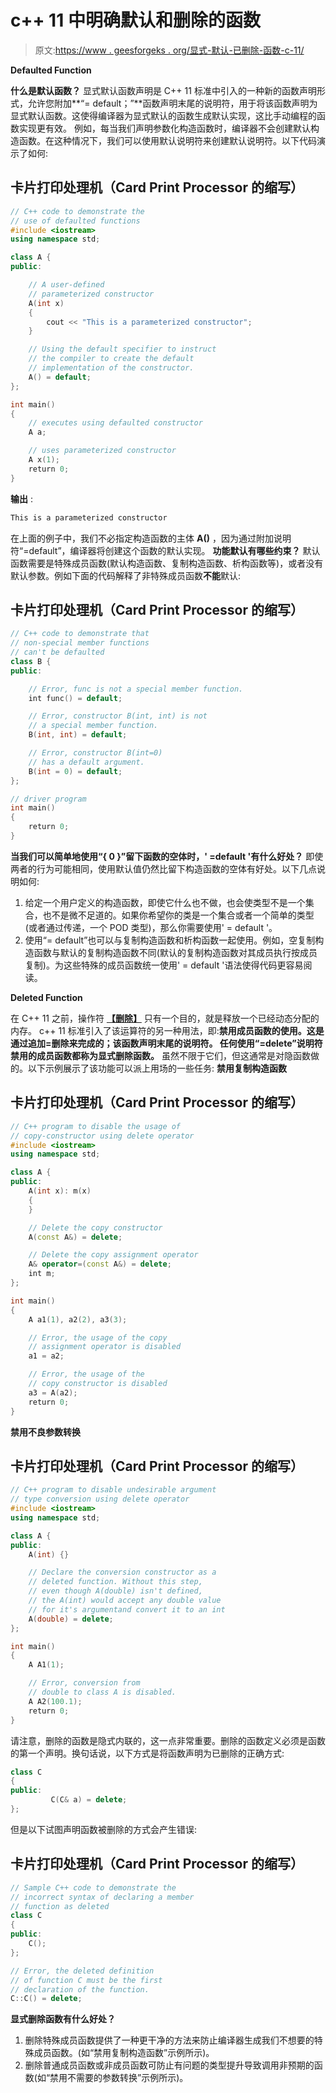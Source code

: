 # c++ 11 中明确默认和删除的函数

> 原文:[https://www . geesforgeks . org/显式-默认-已删除-函数-c-11/](https://www.geeksforgeeks.org/explicitly-defaulted-deleted-functions-c-11/)

**Defaulted Function**

**什么是默认函数？**
显式默认函数声明是 C++ 11 标准中引入的一种新的函数声明形式，允许您附加**“= default；”**函数声明末尾的说明符，用于将该函数声明为显式默认函数。这使得编译器为显式默认的函数生成默认实现，这比手动编程的函数实现更有效。
例如，每当我们声明参数化构造函数时，编译器不会创建默认构造函数。在这种情况下，我们可以使用默认说明符来创建默认说明符。以下代码演示了如何:

## 卡片打印处理机（Card Print Processor 的缩写）

```cpp
// C++ code to demonstrate the
// use of defaulted functions
#include <iostream>
using namespace std;

class A {
public:

    // A user-defined
    // parameterized constructor
    A(int x)
    {
        cout << "This is a parameterized constructor";
    }

    // Using the default specifier to instruct
    // the compiler to create the default
    // implementation of the constructor.
    A() = default;
};

int main()
{
    // executes using defaulted constructor
    A a;

    // uses parameterized constructor
    A x(1);
    return 0;
}
```

**输出** :

```cpp
This is a parameterized constructor
```

在上面的例子中，我们不必指定构造函数的主体 **A()** ，因为通过附加说明符“=default”，编译器将创建这个函数的默认实现。
**功能默认有哪些约束？**
默认函数需要是特殊成员函数(默认构造函数、复制构造函数、析构函数等)，或者没有默认参数。例如下面的代码解释了非特殊成员函数**不能**默认:

## 卡片打印处理机（Card Print Processor 的缩写）

```cpp
// C++ code to demonstrate that
// non-special member functions
// can't be defaulted
class B {
public:

    // Error, func is not a special member function.
    int func() = default;

    // Error, constructor B(int, int) is not
    // a special member function.
    B(int, int) = default;

    // Error, constructor B(int=0)
    // has a default argument.
    B(int = 0) = default;
};

// driver program
int main()
{
    return 0;
}
```

**当我们可以简单地使用“{ 0 }”留下函数的空体时，' =default '有什么好处？**
即使两者的行为可能相同，使用默认值仍然比留下构造函数的空体有好处。以下几点说明如何:

1.  给定一个用户定义的构造函数，即使它什么也不做，也会使类型不是一个集合，也不是微不足道的。如果你希望你的类是一个集合或者一个简单的类型(或者通过传递，一个 POD 类型)，那么你需要使用' = default '。
2.  使用“= default”也可以与复制构造函数和析构函数一起使用。例如，空复制构造函数与默认的复制构造函数不同(默认的复制构造函数对其成员执行按成员复制)。为这些特殊的成员函数统一使用' = default '语法使得代码更容易阅读。

**Deleted Function**

在 C++ 11 之前，操作符 [**【删除】**](https://www.geeksforgeeks.org/g-fact-30/) 只有一个目的，就是释放一个已经动态分配的内存。
c++ 11 标准引入了该运算符的另一种用法，即:**禁用成员函数的使用。**这是通过追加**=删除来完成的；**该函数声明末尾的说明符。
任何使用“=delete”说明符禁用的成员函数都称为显式**删除函数。**
虽然不限于它们，但这通常是对隐函数做的。以下示例展示了该功能可以派上用场的一些任务:
**禁用复制构造函数**

## 卡片打印处理机（Card Print Processor 的缩写）

```cpp
// C++ program to disable the usage of
// copy-constructor using delete operator
#include <iostream>
using namespace std;

class A {
public:
    A(int x): m(x)
    {
    }

    // Delete the copy constructor
    A(const A&) = delete;

    // Delete the copy assignment operator
    A& operator=(const A&) = delete;
    int m;
};

int main()
{
    A a1(1), a2(2), a3(3);

    // Error, the usage of the copy
    // assignment operator is disabled
    a1 = a2;

    // Error, the usage of the
    // copy constructor is disabled
    a3 = A(a2);
    return 0;
}
```

**禁用不良参数转换**

## 卡片打印处理机（Card Print Processor 的缩写）

```cpp
// C++ program to disable undesirable argument
// type conversion using delete operator
#include <iostream>
using namespace std;

class A {
public:
    A(int) {}

    // Declare the conversion constructor as a
    // deleted function. Without this step,
    // even though A(double) isn't defined,
    // the A(int) would accept any double value
    // for it's argumentand convert it to an int
    A(double) = delete;
};

int main()
{
    A A1(1);

    // Error, conversion from
    // double to class A is disabled.
    A A2(100.1);
    return 0;
}
```

请注意，删除的函数是隐式内联的，这一点非常重要。删除的函数定义必须是函数的第一个声明。换句话说，以下方式是将函数声明为已删除的正确方式:

```cpp
class C 
{
public:
         C(C& a) = delete;
};
```

但是以下试图声明函数被删除的方式会产生错误:

## 卡片打印处理机（Card Print Processor 的缩写）

```cpp
// Sample C++ code to demonstrate the
// incorrect syntax of declaring a member
// function as deleted
class C
{
public:
    C();
};

// Error, the deleted definition 
// of function C must be the first
// declaration of the function.
C::C() = delete;
```

**显式删除函数有什么好处？**

1.  删除特殊成员函数提供了一种更干净的方法来防止编译器生成我们不想要的特殊成员函数。(如“禁用复制构造函数”示例所示)。
2.  删除普通成员函数或非成员函数可防止有问题的类型提升导致调用非预期的函数(如“禁用不需要的参数转换”示例所示)。